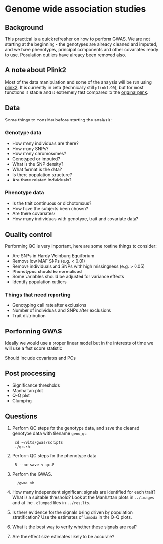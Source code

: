 Genome wide association studies
===============================

## Background

This practical is a quick refresher on how to perform GWAS. We are not starting at the beginning - the genotypes are already cleaned and imputed, and we have phenotypes, principal components and other covariates ready to use. Population outliers have already been removed also.


## A note about Plink2

Most of the data manipulation and some of the analysis will be run using [plink2](https://www.cog-genomics.org/plink2/). It is currently in beta (technically still `plink1.90`), but for most functions is stable and is extremely fast compared to the [original plink](http://pngu.mgh.harvard.edu/~purcell/plink/).


## Data

Some things to consider before starting the analysis:


### Genotype data

- How many individuals are there?
- How many SNPs?
- How many chromosomes?
- Genotyped or imputed?
- What is the SNP density?
- What format is the data?
- Is there population structure?
- Are there related individuals?


### Phenotype data

- Is the trait continuous or dichotomous?
- How have the subjects been chosen?
- Are there covariates?
- How many individuals with genotype, trait and covariate data?


## Quality control

Performing QC is very important, here are some routine things to consider:

- Are SNPs in Hardy Weinburg Equilibrium
- Remove low MAF SNPs (e.g. < 0.01)
- Remove individuals and SNPs with high missingness (e.g. > 0.05)
- Phenotypes should be normalised
- Some variables should be adjusted for variance effects
- Identify population outliers


### Things that need reporting
- Genotyping call rate after exclusions
- Number of individuals and SNPs after exclusions
- Trait distribution


## Performing GWAS

Ideally we would use a proper linear model but in the interests of time we will use a fast score statistic

Should include covariates and PCs

## Post processing

- Significance thresholds
- Manhattan plot
- Q-Q plot
- Clumping


## Questions
1. Perform QC steps for the genotype data, and save the cleaned genotype data with filename `geno_qc`

        cd ~/wits/gwas/scripts
        ./qc.sh

2. Perform QC steps for the phenotype data

        R --no-save < qc.R

3. Perform the GWAS.

        ./gwas.sh

4. How many independent significant signals are identified for each trait? What is a suitable threshold? Look at the Manhattan plots in `../images` and at the `.clumped` files in `../results`.

5. Is there evidence for the signals being driven by population stratification? Use the estimates of `lambda` in the Q-Q plots.
6. What is the best way to verify whether these signals are real?
7. Are the effect size estimates likely to be accurate?
